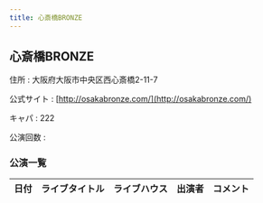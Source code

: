 ```yaml
---
title: 心斎橋BRONZE
---
```

## 心斎橋BRONZE


住所
:    大阪府大阪市中央区西心斎橋2-11-7

公式サイト
:    [http://osakabronze.com/](http://osakabronze.com/)

キャパ
:    222

公演回数
: 


### 公演一覧

|日付|ライブタイトル|ライブハウス|出演者|コメント|
|---|------------|----------|-----|------|
